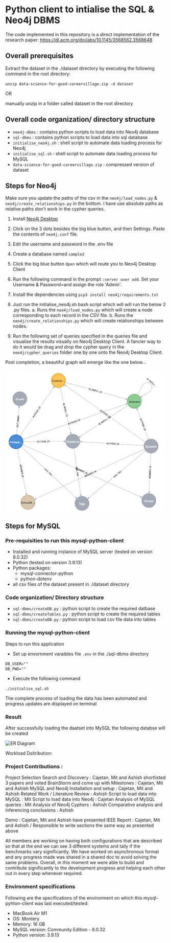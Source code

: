 # Python client to intialise the SQL & Neo4j DBMS

The code implemented in this repository is a direct implementation of the research paper: https://dl.acm.org/doi/abs/10.1145/3568562.3568648

## Overall prerequisites
Extract the dataset in the ./dataset directory by executing the following command in the root directory:

`unzip data-science-for-good-careervillage.zip -d dataset`

OR 

manually unzip in a folder called dataset in the root directory

## Overall code organization/ directory structure
- `neo4j-dbms` : contains python scripts to load data into Neo4j database
- `sql-dbms` : contains python scripts to load data into sql database
- `initialise_neo4j.sh` : shell script to automate data loading process for Neo4j
- `initialise_sql.sh` : shell script to automate data loading process for MySQL
- `data-science-for-good-careervillage.zip` : compressed version of dataset

## Steps for Neo4j


Make sure you update the paths of the csv in the `neo4j/load_nodes.py` & `neo4j/create_relationships.py` in the bottom. I have use absolute paths as relative paths don't work in the cypher queries. 


1. Install [Neo4j Desktop](https://neo4j.com/download/)
2. Click on the 3 dots besides the big blue button, and then Settings. Paste the contents of `neo4j.conf` file.
3. Edit the username and password in the .env file
4. Create a database named `sample2`
5. Click the big blue button `Open` which will route you to Neo4j Desktop Client
6. Run the following command in the prompt `:server user add`. Set your Username & Password=and assign the role 'Admin'.
7. Install the dependencies using `pip3 install neo4j/requirements.txt`
8. Just run the initialise_neo4j.sh bash script which will will run the below 2 .py files. 
    a. Runs the `neo4j/load_nodes.py` which will create a node corresponding to each record in the CSV file.
    b. Runs the `neo4j/create_relationships.py` which will create relationships between nodes.

9. Run the following set of queries specified in the queries file and visualise the results visually on Neo4j Desktop Client. 
A fancier way to do it would be drag and drop the cypher query in the `neo4j/cypher_queries` folder one by one onto the Neo4j Desktop Client.

Post completion, a beautiful graph will emerge like the one below...

![image](./neo4j-dbms/images/schema.png)

## Steps for MySQL

### Pre-requisities to run this mysql-python-client
- Installed and running instance of MySQL server (tested on version 8.0.32)
- Python (tested on version 3.9.13)
- Python packages:
    - mysql-connector-python
    - python-dotenv
- all csv files of the dataset present in ./dataset directory

### Code organization/ Directory structure
- `sql-dbms/createDB.py` : python script to create the required datbase
- `sql-dbms/createTables.py` : python script to create the required tables
- `sql-dbms/createDB.py` : python script to load csv file data into tables

### Running the mysql-python-client
Steps to run this application
- Set up envornment varaibles file `.env` in the ./sql-dbms directory
```
DB_USER=""
DB_PWD=""
```
- Execute the following command

`./initialise_sql.sh`

The complete process of loading the data has been automated and progress updates are displayed on terminal

### Result
After successfully loading the daatset into MySQL the following databse will be created

![ER Diagram](https://user-images.githubusercontent.com/26086412/237060808-940d1ae2-9532-49a2-9b0b-73f8fc7d3a9e.png)

Workload Dsitribution: 


### Project Contributions :

Project Selection Search and Discovery : Cajetan, Mit and Ashish shortlisted 3 papers and voted
BrainStorm and come up with Milestones :  Cajetan, Mit and Ashish 
MySQL and Neo4j Installation and setup :  Cajetan, Mit and Ashish 
Related Work / Literature Review : Ashish 
Script to load data into MySQL : Mit 
Script to load data into Neo4j : Cajetan
Analysis of MySQL queries : Mit
Analysis of Neo4j Cyphers : Ashish 
Comparative analysis and inferencing conclusions : Ashish

Demo : Cajetan, Mit and Ashish have presented
IEEE Report :  Cajetan, Mit and Ashish / Responsible to write sections the same way as presented above

All members are working on having both configurations that are described  so that at the end we can see
3 different systems and tally if the benchmarks vary significantly. We have worked on asynchronous format
and any progress made was shared in a shared doc to avoid solving the same problems. Overall, in this
moment we were able to build and contribute significantly to the development progress and helping each other out in every step whenever required.

### Environment specifications
Following are the specifications of the environment on which this mysql-pyhton-client  was last executed/tested: 
- MacBook Air M1
- OS: Montery
- Memory: 16 GB
- MySQL version: Community Edition - 8.0.32
- Python version: 3.9.13



